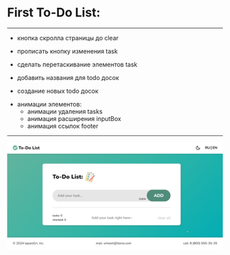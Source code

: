 # First To-Do List:

---

- кнопка скролла страницы до clear
  </br>

* прописать кнопку изменения task

- сделать перетаскивание элементов task
  </br>

* добавить названия для todo досок

- создание новых todo досок
  </br>

* анимации элементов:
  - анимации удаления tasks
  - анимация расширения inputBox
  - анимация ссылок footer

---

![This is me in the process:](./backGround.png)

